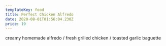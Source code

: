 ```yaml
---
templateKey: food
title: Perfect Chicken Alfredo
date: 2020-08-01T01:56:04.230Z
price: 19
---
```


creamy homemade alfredo / fresh grilled chicken / toasted garlic baguette
